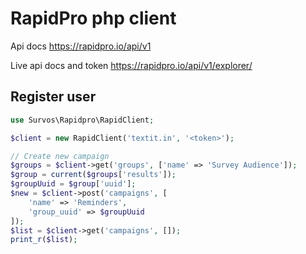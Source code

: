 # RapidPro php client

Api docs https://rapidpro.io/api/v1

Live api docs and token https://rapidpro.io/api/v1/explorer/

## Register user
```php
use Survos\Rapidpro\RapidClient;

$client = new RapidClient('textit.in', '<token>');

// Create new campaign
$groups = $client->get('groups', ['name' => 'Survey Audience']);
$group = current($groups['results']);
$groupUuid = $group['uuid'];
$new = $client->post('campaigns', [
    'name' => 'Reminders',
    'group_uuid' => $groupUuid
]);
$list = $client->get('campaigns', []);
print_r($list);

```
